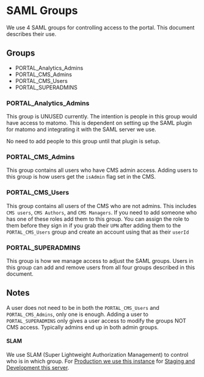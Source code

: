 # SAML Groups

We use 4 SAML groups for controlling access to the portal. This document describes their use.

## Groups

- PORTAL_Analytics_Admins		
- PORTAL_CMS_Admins		
- PORTAL_CMS_Users		
- PORTAL_SUPERADMINS

### PORTAL_Analytics_Admins		

This group is UNUSED currently. The intention is people in this group would have access to matomo. This is dependent on setting up the SAML plugin for matomo and integrating it with the SAML server we use.

No need to add people to this group until that plugin is setup.

### PORTAL_CMS_Admins

This group contains all users who have CMS admin access. Adding users to this group is how users get the `isAdmin` flag set in the CMS.

### PORTAL_CMS_Users		

This group contains all users of the CMS who are not admins. This includes `CMS users`, `CMS Authors`, and `CMS Managers`. If you need to add someone who has one of these roles add them to this group. You can assign the role to them before they sign in if you grab their `UPN` after adding them to the `PORTAL_CMS_Users` group and create an account using that as their `userId`

### PORTAL_SUPERADMINS

This group is how we manage access to adjust the SAML groups. Users in this group can add and remove users from all four groups described in this document.

## Notes

A user does not need to be in both the `PORTAL_CMS_Users` and `PORTAL_CMS_Admins`, only one is enough. Adding a user to `PORTAL_SUPERADMINS` only gives a user access to modify the groups NOT CMS access. Typically admins end up in both admin groups.

#### SLAM

We use SLAM (Super Lightweight Authorization Management) to control who is in which group. For [Production we use this instance](https://slam.cce.af.mil/slam-ui/groups) for [Staging and Development this server](https://slam.test.cce.af.mil/slam-ui/groups).
